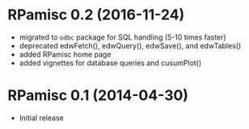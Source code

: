 # RPamisc 0.2 (2016-11-24)

- migrated to `odbc` package for SQL handling (5-10 times faster)
- deprecated edwFetch(), edwQuery(), edwSave(), and edwTables()
- added RPamisc home page
- added vignettes for database queries and cusumPlot()

# RPamisc 0.1 (2014-04-30)

- Initial release
